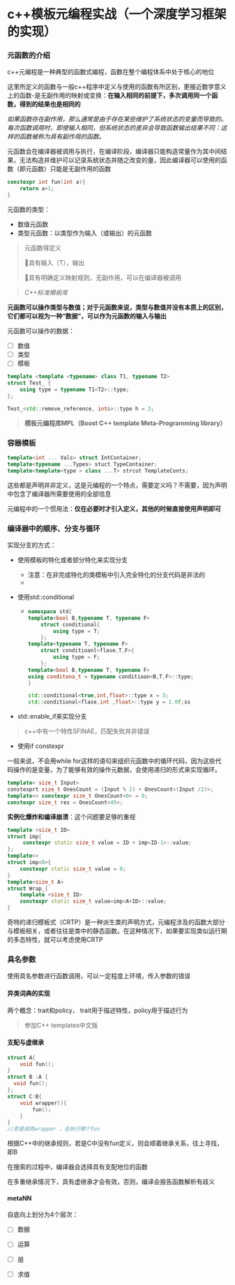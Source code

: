 # c++模板元编程实战（一个深度学习框架的实现）







### 元函数的介绍

c++元编程是一种典型的函数式编程，函数在整个编程体系中处于核心的地位

这里所定义的函数与一般c++程序中定义与使用的函数有所区别，更接近数学意义上的函数-是无副作用的映射或变换：**在输入相同的前提下，多次调用同一个函数，得到的结果也是相同的**

*如果函数存在副作用，那么通常是由于存在某些维护了系统状态的变量而导致的。每次函数调用时，即使输入相同，但系统状态的差异会导致函数输出结果不同：这样的函数被称为具有副作用的函数。*

元函数会在编译器被调用与执行，在编译阶段，编译器只能构造常量作为其中间结果，无法构造并维护可以记录系统状态并随之改变的量，因此编译器可以使用的函数（即元函数）只能是无副作用的函数

```c++
constexpr int fun(int a){
    return a+1;
}
```

元函数的类型：

+ 数值元函数
+ 类型元函数：以类型作为输入（或输出）的元函数

> 元函数得定义
>
> 🚩具有输入（T），输出
>
> 🚩具有明确定义映射规则，无副作用，可以在编译器被调用

> *C++标准模板库*

**元函数可以操作类型与数值；对于元函数来说，类型与数值并没有本质上的区别，它们都可以视为一种“数据”，可以作为元函数的输入与输出**

元函数可以操作的数据：

- [ ] 数值
- [ ] 类型
- [ ] 模板

```c++
template <template <typename> class T1, typename T2>
struct Test_ {
    using type = typename T1<T2>::type;
};

Test_<std::remove_reference, int&>::type h = 3;
```

> **模板元编程库MPL（Boost C++ template Meta-Programming library）**

### 容器模板

```c++
template<int ... Vals> struct IntContainer;
template<typename ...Types> stuct TypeContainer;
template<template<type > class ...T> strcut TemplateConts;
```

这些都是声明并非定义，这是元编程的一个特点，需要定义吗？不需要，因为声明中包含了编译器所需要使用的全部信息

元编程中的一个惯用法：**仅在必要时才引入定义，其他的时候直接使用声明即可**



### 编译器中的顺序、分支与循环



实现分支的方式：

+ 使用模板的特化或者部分特化来实现分支

  + 注意：在非完成特化的类模板中引入完全特化的分支代码是非法的
  + 

+ 使用std::conditional

  + ```c++
    namespace std{
    template<bool B,typename T, typename F>
    	struct conditional{
    		using type = T;
    	};
    template<typename T, typename F>
        struct conditioanl<flase,T,F>{
        	using type = F;
        };
    template<bool B,typename T, typename F>
    using conditona_t = typename conditioan<B,T,F>::type;
    }
    
    std::conditional<true,int,float>::type x = 3;
    std::conditional<flase,int ,float>::type y = 1.0f;ss
    ```

+ std::enable_if来实现分支

> c++中有一个特性SFINAE，匹配失败并非错误

- 使用if constexpr



一般来说，不会用while for这样的语句来组织元函数中的循环代码，因为这些代码操作的是变量，为了能够有效的操作元数据，会使用递归的形式来实现循环。

```c++
template< size_t Input>
constexprt size_t OnesCount = (Input % 2) + OnesCount<(Input /2)>;
template<> constexpr size_t OnesCount<0> = 0;
constexpr size_t res = OnesCount<45>;
```

**实例化爆炸和编译崩溃**：这个问题要足够的重视

```c++
template <size_t ID>
struct imp{
     constexpr static size_t value = ID + imp<ID-1>::value;
};
template<>
struct imp<0>{
	constexpr static size_t value = 0;
}
template<size_t A>
struct Wrap_{
    template <size_t ID>
    constexpr static size_t value=imp<A+ID>::value;
}
```

奇特的递归模板式（CRTP）是一种派生类的声明方式，元编程涉及的函数大部分与模板相关，或者往往是类中的静态函数。在这种情况下，如果要实现类似运行期的多态特性，就可以考虑使用CRTP

### 具名参数

使用具名参数进行函数调用，可以一定程度上环境，传入参数的错误



#### 异类词典的实现



两个概念：trait和policy， trait用于描述特性，policy用于描述行为

> 参加C++ templates中文版





#### 支配与虚继承

```c++
struct A{
	void fun();
}
struct B :A {
  void fun();
};
struct C:B{
	void wrapper(){
		fun();
	}
}
//若是调用wrapper ，会执行哪个fun
```



根据C++中的继承规则，若是C中没有fun定义，则会顺着继承关系，往上寻找，即B

在搜索的过程中，编译器会选择具有支配地位的函数

在多重继承情况下，具有虚继承才会有效，否则，编译会报告函数解析有歧义



#### metaNN

自底向上划分为4个层次：

- [ ] 数据
- [ ] 运算
- [ ] 层
- [ ] 求值

